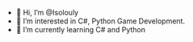 - 👋 Hi, I’m @Isolouly
- 👀 I’m interested in C#, Python Game Development.
- 🌱 I’m currently learning C# and Python

<!---
Isolouly/Isolouly is a ✨ special ✨ repository because its `README.md` (this file) appears on your GitHub profile.
You can click the Preview link to take a look at your changes.
--->
